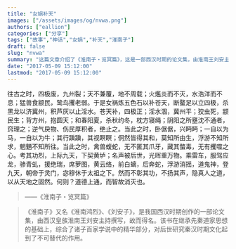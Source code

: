 ```yaml
---
title: "女娲补天"
images: ["/assets/images/og/nvwa.png"]
authors: ["eallion"]
categories: ["分享"]
tags: ["故事","神话","女娲","补天","淮南子"]
draft: false
slug: "nvwa"
summary: "这篇文章介绍了《淮南子・览冥篇》，这是一部西汉时期的论文集，由淮南王刘安主持撰写。该书在继承先秦道家思想的基础上，综合了诸子百家学说中的精华部分。文章中还引用了女娲补天的故事，描述了当时天地失衡、水患猖獗的情景，以及女娲补天所带来的各种好处和功绩。该书对后世研究秦汉时期文化有着重要的影响。"
date: "2017-05-09 15:12:00"
lastmod: "2017-05-09 15:12:00"
---
```


往古之时，四极废，九州裂；天不兼覆，地不周载；火爁炎而不灭，水浩洋而不息；猛兽食颛民，鸷鸟攫老弱。于是女祸炼五色石以补苍天，断鳌足以立四极，杀黑龙以济冀州，积芦灰以止淫水。苍天补，四极正；淫水涸，冀州平；狡虫死，颛民生；背方州，抱圆天；和春阳夏，杀秋约冬，枕方寝绳；阴阳之所壅沈不通者，窍理之；逆气戾物、伤民厚积者，绝止之。当此之时，卧倨倨，兴眄眄；一自以为马，一自以为牛；其行蹎蹎，其视瞑瞑；侗然皆得其和，莫知所由生，浮游不知所求，魍魉不知所往。当此之时，禽兽蝮蛇，无不匿其爪牙，藏其螫毒，无有攫噬之心。考其功烈，上际九天，下契黄垆；名声被后世，光晖重万物。乘雷车，服驾应龙，骖青虬，援绝瑞，席萝图，黄云络，前白螭，后奔蛇，浮游消摇，道鬼神，登九天，朝帝于灵门，宓穆休于太祖之下。然而不彰其功，不扬其声，隐真人之道，以从天地之固然。何则？道德上通，而智故消灭也。

> ——《淮南子・览冥篇》

>《淮南子》又名《淮南鸿烈》、《刘安子》，是我国西汉时期创作的一部论文集，由西汉皇族淮南王刘安主持撰写，故而得名。该书在继承先秦道家思想的基础上，综合了诸子百家学说中的精华部分，对后世研究秦汉时期文化起到了不可替代的作用。
